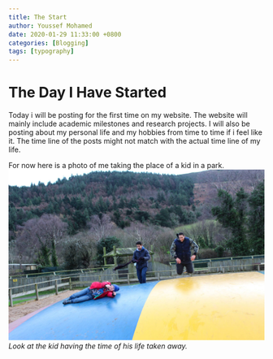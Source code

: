 ```yaml
---
title: The Start
author: Youssef Mohamed
date: 2020-01-29 11:33:00 +0800
categories: [Blogging]
tags: [typography]
---
```

# The Day I Have Started

Today i will be posting for the first time on my website. The website will mainly include academic milestones and research projects. I will also be posting about my personal life and my hobbies from time to time if i feel like it. The time line of the posts might not match with the actual time line of my life.

For now here is a photo of me taking the place of a kid in a park.
![me-against-a-kid](/images/kid.jpg)
_Look at the kid having the time of his life taken away._